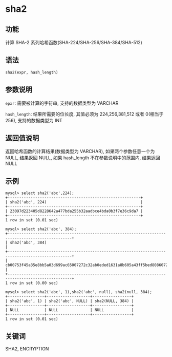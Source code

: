 # sha2

## 功能

计算 SHA-2 系列哈希函数(SHA-224/SHA-256/SHA-384/SHA-512)

## 语法

```Haskell
sha2(expr, hash_length)
```

## 参数说明

`epxr`: 需要被计算的字符串, 支持的数据类型为 VARCHAR

`hash_length`: 结果所需要的位长度, 其值必须为 224,256,381,512 或者 0(相当于 256), 支持的数据类型为 INT

## 返回值说明

返回哈希函数的计算结果(数据类型为 VARCHAR), 如果两个参数任意一个为 NULL, 结果返回 NULL, 如果 hash_length 不在参数说明中的范围内, 结果返回 NULL

## 示例

```Plain Text
mysql> select sha2('abc',224);
+----------------------------------------------------------+
| sha2('abc', 224)                                         |
+----------------------------------------------------------+
| 23097d223405d8228642a477bda255b32aadbce4bda0b3f7e36c9da7 |
+----------------------------------------------------------+
1 row in set (0.01 sec)

mysql> select sha2('abc', 384);
+--------------------------------------------------------------------------------------------------+
| sha2('abc', 384)                                                                                 |
+--------------------------------------------------------------------------------------------------+
| cb00753f45a35e8bb5a03d699ac65007272c32ab0eded1631a8b605a43ff5bed8086072ba1e7cc2358baeca134c825a7 |
+--------------------------------------------------------------------------------------------------+
1 row in set (0.00 sec)

mysql> select sha2('abc', 1),sha2('abc', null), sha2(null, 384);
+----------------+-------------------+-----------------+
| sha2('abc', 1) | sha2('abc', NULL) | sha2(NULL, 384) |
+----------------+-------------------+-----------------+
| NULL           | NULL              | NULL            |
+----------------+-------------------+-----------------+
1 row in set (0.01 sec)
```

## 关键词

SHA2, ENCRYPTION
